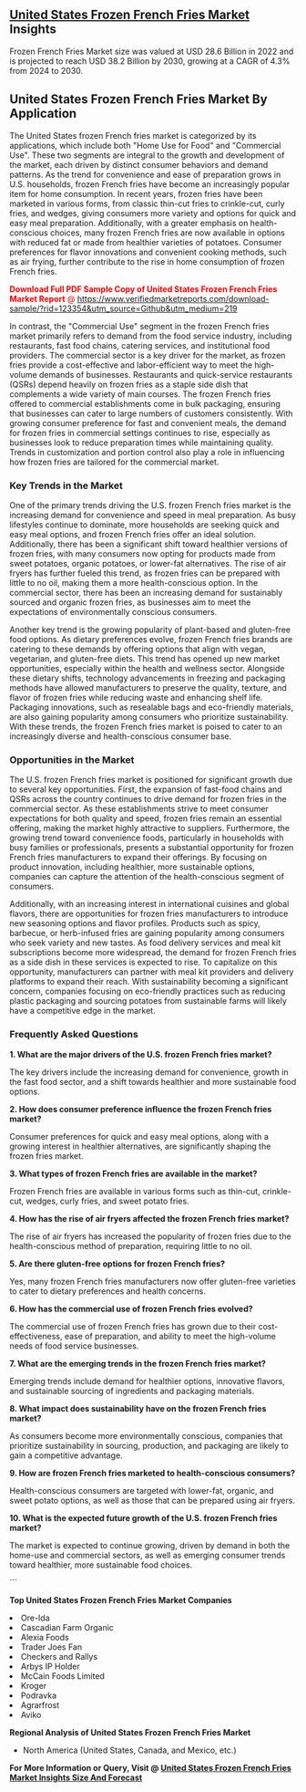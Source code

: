 <h2><a href="https://www.verifiedmarketreports.com/download-sample/?rid=123354&amp;utm_source=Github&amp;utm_medium=219" target="_blank">United States Frozen French Fries Market</a> Insights</h2><p>Frozen French Fries Market size was valued at USD 28.6 Billion in 2022 and is projected to reach USD 38.2 Billion by 2030, growing at a CAGR of 4.3% from 2024 to 2030.</p><p> <h2>United States Frozen French Fries Market By Application</h2> <p>The United States frozen French fries market is categorized by its applications, which include both "Home Use for Food" and "Commercial Use". These two segments are integral to the growth and development of the market, each driven by distinct consumer behaviors and demand patterns. As the trend for convenience and ease of preparation grows in U.S. households, frozen French fries have become an increasingly popular item for home consumption. In recent years, frozen fries have been marketed in various forms, from classic thin-cut fries to crinkle-cut, curly fries, and wedges, giving consumers more variety and options for quick and easy meal preparation. Additionally, with a greater emphasis on health-conscious choices, many frozen French fries are now available in options with reduced fat or made from healthier varieties of potatoes. Consumer preferences for flavor innovations and convenient cooking methods, such as air frying, further contribute to the rise in home consumption of frozen French fries. <p><span class=""><span style="color: #ff0000;"><strong>Download Full PDF Sample Copy of United States Frozen French Fries Market Report</strong> @ </span><a href="https://www.verifiedmarketreports.com/download-sample/?rid=123354&amp;utm_source=Github&amp;utm_medium=219" target="_blank">https://www.verifiedmarketreports.com/download-sample/?rid=123354&amp;utm_source=Github&amp;utm_medium=219</a></span></p> <p>In contrast, the "Commercial Use" segment in the frozen French fries market primarily refers to demand from the food service industry, including restaurants, fast food chains, catering services, and institutional food providers. The commercial sector is a key driver for the market, as frozen fries provide a cost-effective and labor-efficient way to meet the high-volume demands of businesses. Restaurants and quick-service restaurants (QSRs) depend heavily on frozen fries as a staple side dish that complements a wide variety of main courses. The frozen French fries offered to commercial establishments come in bulk packaging, ensuring that businesses can cater to large numbers of customers consistently. With growing consumer preference for fast and convenient meals, the demand for frozen fries in commercial settings continues to rise, especially as businesses look to reduce preparation times while maintaining quality. Trends in customization and portion control also play a role in influencing how frozen fries are tailored for the commercial market.</p> <h3>Key Trends in the Market</h3> <p>One of the primary trends driving the U.S. frozen French fries market is the increasing demand for convenience and speed in meal preparation. As busy lifestyles continue to dominate, more households are seeking quick and easy meal options, and frozen French fries offer an ideal solution. Additionally, there has been a significant shift toward healthier versions of frozen fries, with many consumers now opting for products made from sweet potatoes, organic potatoes, or lower-fat alternatives. The rise of air fryers has further fueled this trend, as frozen fries can be prepared with little to no oil, making them a more health-conscious option. In the commercial sector, there has been an increasing demand for sustainably sourced and organic frozen fries, as businesses aim to meet the expectations of environmentally conscious consumers. <p>Another key trend is the growing popularity of plant-based and gluten-free food options. As dietary preferences evolve, frozen French fries brands are catering to these demands by offering options that align with vegan, vegetarian, and gluten-free diets. This trend has opened up new market opportunities, especially within the health and wellness sector. Alongside these dietary shifts, technology advancements in freezing and packaging methods have allowed manufacturers to preserve the quality, texture, and flavor of frozen fries while reducing waste and enhancing shelf life. Packaging innovations, such as resealable bags and eco-friendly materials, are also gaining popularity among consumers who prioritize sustainability. With these trends, the frozen French fries market is poised to cater to an increasingly diverse and health-conscious consumer base.</p> <h3>Opportunities in the Market</h3> <p>The U.S. frozen French fries market is positioned for significant growth due to several key opportunities. First, the expansion of fast-food chains and QSRs across the country continues to drive demand for frozen fries in the commercial sector. As these establishments strive to meet consumer expectations for both quality and speed, frozen fries remain an essential offering, making the market highly attractive to suppliers. Furthermore, the growing trend toward convenience foods, particularly in households with busy families or professionals, presents a substantial opportunity for frozen French fries manufacturers to expand their offerings. By focusing on product innovation, including healthier, more sustainable options, companies can capture the attention of the health-conscious segment of consumers. <p>Additionally, with an increasing interest in international cuisines and global flavors, there are opportunities for frozen fries manufacturers to introduce new seasoning options and flavor profiles. Products such as spicy, barbecue, or herb-infused fries are gaining popularity among consumers who seek variety and new tastes. As food delivery services and meal kit subscriptions become more widespread, the demand for frozen French fries as a side dish in these services is expected to rise. To capitalize on this opportunity, manufacturers can partner with meal kit providers and delivery platforms to expand their reach. With sustainability becoming a significant concern, companies focusing on eco-friendly practices such as reducing plastic packaging and sourcing potatoes from sustainable farms will likely have a competitive edge in the market.</p> <h3>Frequently Asked Questions</h3> <p><strong>1. What are the major drivers of the U.S. frozen French fries market?</strong></p> <p>The key drivers include the increasing demand for convenience, growth in the fast food sector, and a shift towards healthier and more sustainable food options.</p> <p><strong>2. How does consumer preference influence the frozen French fries market?</strong></p> <p>Consumer preferences for quick and easy meal options, along with a growing interest in healthier alternatives, are significantly shaping the frozen fries market.</p> <p><strong>3. What types of frozen French fries are available in the market?</strong></p> <p>Frozen French fries are available in various forms such as thin-cut, crinkle-cut, wedges, curly fries, and sweet potato fries.</p> <p><strong>4. How has the rise of air fryers affected the frozen French fries market?</strong></p> <p>The rise of air fryers has increased the popularity of frozen fries due to the health-conscious method of preparation, requiring little to no oil.</p> <p><strong>5. Are there gluten-free options for frozen French fries?</strong></p> <p>Yes, many frozen French fries manufacturers now offer gluten-free varieties to cater to dietary preferences and health concerns.</p> <p><strong>6. How has the commercial use of frozen French fries evolved?</strong></p> <p>The commercial use of frozen French fries has grown due to their cost-effectiveness, ease of preparation, and ability to meet the high-volume needs of food service businesses.</p> <p><strong>7. What are the emerging trends in the frozen French fries market?</strong></p> <p>Emerging trends include demand for healthier options, innovative flavors, and sustainable sourcing of ingredients and packaging materials.</p> <p><strong>8. What impact does sustainability have on the frozen French fries market?</strong></p> <p>As consumers become more environmentally conscious, companies that prioritize sustainability in sourcing, production, and packaging are likely to gain a competitive advantage.</p> <p><strong>9. How are frozen French fries marketed to health-conscious consumers?</strong></p> <p>Health-conscious consumers are targeted with lower-fat, organic, and sweet potato options, as well as those that can be prepared using air fryers.</p> <p><strong>10. What is the expected future growth of the U.S. frozen French fries market?</strong></p> <p>The market is expected to continue growing, driven by demand in both the home-use and commercial sectors, as well as emerging consumer trends toward healthier, more sustainable food choices.</p> ```</p><p><strong>Top United States Frozen French Fries Market Companies</strong></p><div data-test-id=""><p><li>Ore-Ida</li><li> Cascadian Farm Organic</li><li> Alexia Foods</li><li> Trader Joes Fan</li><li> Checkers and Rallys</li><li> Arbys IP Holder</li><li> McCain Foods Limited</li><li> Kroger</li><li> Podravka</li><li> Agrarfrost</li><li> Aviko</li></p><div><strong>Regional Analysis of&nbsp;United States Frozen French Fries Market</strong></div><ul><li dir="ltr"><p dir="ltr">North America&nbsp;(United States, Canada, and Mexico, etc.)</p></li></ul><p><strong>For More Information or Query, Visit @&nbsp;</strong><strong><a href="https://www.verifiedmarketreports.com/product/global-frozen-french-fries-market-report-2019-competitive-landscape-trends-and-opportunities/?utm_source=Github&amp;utm_medium=219" target="_blank">United States Frozen French Fries Market Insights Size And Forecast</a></strong></p></div>
